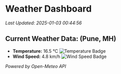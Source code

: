 
# Weather Dashboard

_Last Updated: 2025-01-03 00:44:56_

## Current Weather Data: (Pune, MH)
- **Temperature:** 16.5 °C ![Temperature Badge](https://img.shields.io/badge/Temperature-Low%20Temp-blue)
- **Wind Speed:** 4.8 km/h ![Wind Speed Badge](https://img.shields.io/badge/Wind%20Speed-Low%20Wind-blue)

*Powered by Open-Meteo API*
